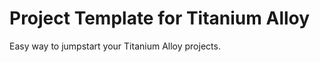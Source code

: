 Project Template for Titanium Alloy
===================================

Easy way to jumpstart your Titanium Alloy projects.
